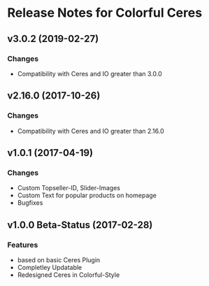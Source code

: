 # Release Notes for Colorful Ceres

## v3.0.2 (2019-02-27)

### Changes
- Compatibility with Ceres and IO greater than 3.0.0

## v2.16.0 (2017-10-26)

### Changes
- Compatibility with Ceres and IO greater than 2.16.0

## v1.0.1 (2017-04-19)

### Changes
- Custom Topseller-ID, Slider-Images
- Custom Text for popular products on homepage
- Bugfixes

## v1.0.0 Beta-Status (2017-02-28)

### Features

- based on basic Ceres Plugin
- Completley Updatable
- Redesigned Ceres in Colorful-Style
